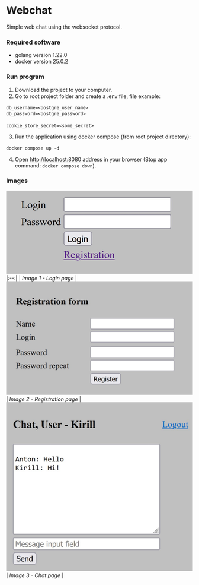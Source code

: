 # Webchat
Simple web chat using the websocket protocol.

### Required software
* golang version 1.22.0
* docker version 25.0.2

### Run program
1. Download the project to your computer.
2. Go to root project folder and create a .env file, file example:
```
db_username=<postgre_user_name>
db_password=<postgre_password>

cookie_store_secret=<some_secret>
```
3. Run the application using docker compose (from root project directory):
```
docker compose up -d
```
4. Open [http://localhost:8080](http://localhost:8080/) address in your browser (Stop app command: `docker compose down`).

### Images
![login page](https://github.com/Kirill-Sidorov/GoWebChat/blob/readmedata/images/loginPage.jpg)
|:--:| 
| *Image 1 - Login page* |
![registration page](https://github.com/Kirill-Sidorov/GoWebChat/blob/readmedata/images/registrationPage.jpg)
| *Image 2 - Registration page* |
![chat page](https://github.com/Kirill-Sidorov/GoWebChat/blob/readmedata/images/chatPage.jpg)
| *Image 3 - Chat page* |
